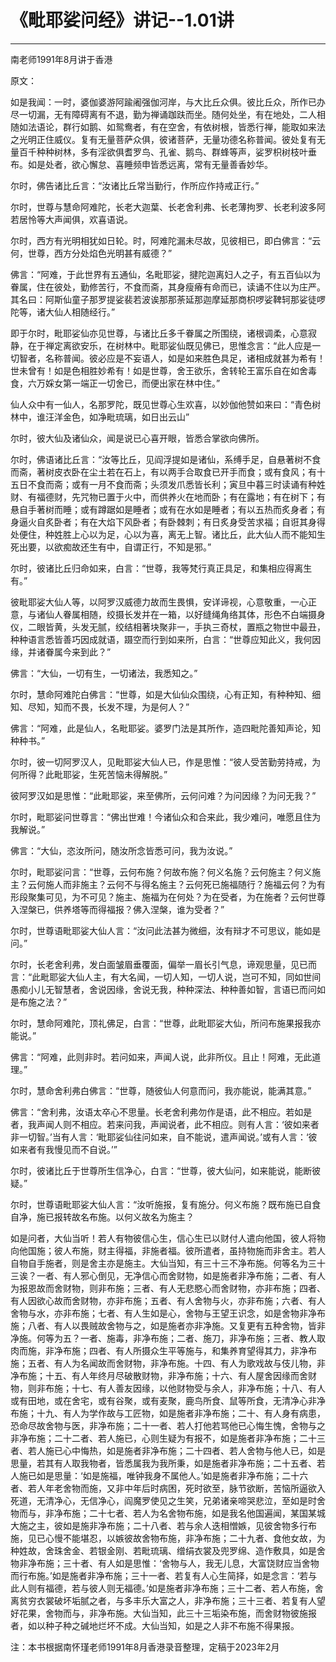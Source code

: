 # 《毗耶娑问经》讲记--1.01讲

------

南老师1991年8月讲于香港

原文：

如是我闻：一时，婆伽婆游阿踰阇强伽河岸，与大比丘众俱。彼比丘众，所作已办尽一切漏，无有障碍离有不退，勤为禅诵跏趺而坐。随何处坐，有在地处，二人相随如法语论，群行如鹅、如鸳鸯者，有在空舍，有依树根，皆悉行禅，能取如来法之光明正住威仪。复有无量菩萨众俱，彼诸菩萨，无量功德名称普闻。彼处复有无量百千种种树林，多有淫欲俱耆罗鸟、孔雀、鹅鸟、群蜂等声，娑罗枳树枝叶垂布。如是处者，欲心懈怠、喜睡频申皆悉远离，常有无量善香妙华。

尔时，佛告诸比丘言：“汝诸比丘常当勤行，作所应作持戒正行。”

尔时，世尊与慧命阿难陀，长老大迦葉、长老舍利弗、长老薄拘罗、长老利波多阿若居怜等大声闻俱，欢喜语说。

尔时，西方有光明相犹如日轮。时，阿难陀漏未尽故，见彼相已，即白佛言：“云何，世尊，西方分处焰色光明甚有威德？”

佛言：“阿难，于此世界有五通仙，名毗耶娑，揵陀迦离妇人之子，有五百仙以为眷属，住在彼处，勤修苦行，不食而斋，其身瘦瘠有命而已，读诵不住以为庄严。其名曰：阿斯仙童子那罗提娑裴若波诶那那荼延那迦摩延那商枳啰娑鞞轲那娑徒啰陀等，诸大仙人相随经行。”

即于尔时，毗耶娑仙亦见世尊，与诸比丘多千眷属之所围绕，诸根调柔，心意寂静，在于禅定离欲安乐，在树林中。毗耶娑仙既见佛已，思惟念言：“此人应是一切智者，名称普闻。彼必应是不妄语人，如是如来胜色具足，诸相成就甚为希有！世未曾有！如是色相胜妙希有！如是世尊，舍王欲乐，舍转轮王富乐自在如舍毒食，六万婇女第一端正一切舍已，而便出家在林中住。”

仙人众中有一仙人，名那罗陀，既见世尊心生欢喜，以妙伽他赞如来曰：“青色树林中，谁汪洋金色，如净毗琉璃，如日出云山”

尔时，彼大仙及诸仙众，闻是说已心喜开眼，皆悉合掌欲向佛所。

尔时，佛语诸比丘言：“汝等比丘，见阎浮提如是诸仙，系缚手足，自悬著树不食而斋，著树皮衣卧在尘土若在石上，有以两手合取食已开手而食；或有食风；有十五日不食而斋；或有一月不食而斋；头须发爪悉皆长利；寅旦中暮三时读诵有种姓财、有福德财，先咒物已置于火中，而供养火在地而卧；有在露地；有在树下；有悬自手著树而睡；或有蹲踞如是睡者；或有在水如是睡者；有以五热而炙身者；有身逼火自炙卧者；有在大焰下风卧者；有卧棘刺；有日炙身受苦求福；自诳其身得处便住，种姓胜上心以为足，心以为喜，离无上智。诸比丘，此大仙人而不能知生死出要，以欲痴故还生有中，自谓正行，不知是邪。”

尔时，彼诸比丘归命如来，白言：“世尊，我等梵行真正具足，和集相应得离生有。”

彼毗耶娑大仙人等，以阿罗汉威德力故而生畏惧，安详谛视，心意敬重，一心正意，与诸仙人眷属相随，绞摄长发并在一箱，以好缝绳角络其体，形色不白端摄身仪，二眼皆黄，头发无腻，绞结相著块聚非一，手执三奇杖，置瓶之物世中最丑，种种语言悉皆善巧因成就语，蹑空而行到如来所，白言：“世尊应知此义，我何因缘，并诸眷属今来到此？”

佛言：“大仙，一切有生，一切诸法，我悉知之。”

尔时，慧命阿难陀白佛言：“世尊，如是大仙仙众围绕，心有正知，有种种知、细知、尽知，知而不畏，长发不理，为是何人？”

佛言：“阿难，此是仙人，名毗耶娑。婆罗门法是其所作，造四毗陀善知声论，知种种书。”

尔时，彼一切阿罗汉人，见毗耶娑大仙人已，作是思惟：“彼人受苦勤劳持戒，为何所得？此毗耶娑，生死苦恼未得解脱。”

彼阿罗汉如是思惟：“此毗耶娑，来至佛所，云何问难？为问因缘？为问无我？”

尔时，毗耶娑问世尊言：“佛出世难！今诸仙众和合来此，我少难问，唯愿且住为我解说。”

佛言：“大仙，恣汝所问，随汝所念皆悉可问，我为汝说。”

尔时，毗耶娑问言：“世尊，云何布施？何故布施？何义名施？云何施主？何义施主？云何施人而非施主？云何不与得名施主？云何死已施福随行？施福云何？为有形段聚集可见，为不可见？施主、施福为在何处？为在受者，为在施者？云何世尊入涅槃已，供养塔等而得福报？佛入涅槃，谁为受者？”

尔时，世尊语毗耶娑大仙人言：“汝问此法甚为微细，汝有辩才不可思议，能如是问。”

尔时，长老舍利弗，发白面皱眉垂覆面，偏举一眉长引气息，谛观思量，见已而言：“此毗耶娑大仙人主，有大名闻，一切人知，一切人说，岂可不知，同如世间愚痴小儿无智慧者，舍说因缘，舍说无我，种种深法、种种善如智，言语已而问如是布施之法？”

尔时，慧命阿难陀，顶礼佛足，白言：“世尊，此毗耶娑大仙，所问布施果报我亦能说。”

佛言：“阿难，此则非时。若问如来，声闻人说，此非所仪。且止！阿难，无此道理。”

尔时，慧命舍利弗白佛言：“世尊，随彼仙人何意而问，我亦能说，能满其意。”

佛言：“舍利弗，汝语太卒心不思量。长老舍利弗勿作是语，此不相应。若如是者，我声闻人则不相应。若来问我，声闻说者，此不相应。则有人言：‘彼如来者非一切智。’当有人言：‘毗耶娑仙往问如来，自不能说，遣声闻说。’或有人言：‘彼如来者有我慢见而不自说。’”

尔时，彼诸比丘于世尊所生信净心，白言：“世尊，彼大仙问，如来能说，能断彼疑。”

尔时，世尊语毗耶娑大仙人言：“汝听施报，复有施分。何义布施？既布施已自食自净，施已报转故名布施。以何义故名为施主？

如是问者，大仙当听！若人有物彼信心生，信心生已以财付人遣向他国，彼人将物向他国施；彼人布施，财主得福，非施者福。彼所遣者，虽持物施而非舍主。若人自物自手施者，则是舍主亦是施主。大仙当知，有三十三不净布施。何等名为三十三诶？一者、有人邪心倒见，无净信心而舍财物，如是施者非净布施；二者、有人为报恩故而舍财物，则非布施；三者、有人无悲愍心而舍财物，亦非布施；四者、有人因欲心故而舍财物，亦非布施；五者、有人舍物与火，亦非布施；六者、有人舍物与水，亦非布施；七者、有人生如是心，舍物与王望王识念，如是舍物非净布施；八者、有人以畏贼故舍物与之，如是施者亦非净施。又复更有五种舍物，皆非净施。何等为五？一者、施毒，非净布施；二者、施刀，非净布施；三者、教人取肉而施，非净布施；四者、有人所摄众生平等施与，和集养育望得其力，非净布施；五者、有人为名闻故而舍财物，非净布施。十四、有人为歌戏故与伎儿物，非净布施；十五、有人年终月尽破散财物，非净布施；十六、有人屋舍因缘而舍财物，则非布施；十七、有人善友因缘，以他财物受与余人，非净布施；十八、有人或有田地，或在舍宅，或有谷聚，或有麦聚，鹿鸟所食、鼠等所食，无清净心非净布施；十九、有人为学作故与工匠物，如是施者非净布施；二十、有人身有病患，恐命尽故舍物与医，非净布施；二十一者、若人打他若骂他已心悔生愧，舍物与之非净布施；二十二者、若人施已，心则生疑为有报不，如是施者非净布施；二十三者、若人施已心中悔热，如是施者非净布施；二十四者、若人舍物与他人已，如是思量，若其有人取我物者，皆悉属我为我所秉，如是施者非净布施；二十五者、若人施已如是思量：‘如是施福，唯钟我身不属他人。’如是施者非净布施；二十六者、若人年老舍物而施，又非中年后时病困，死时欲至，脉节欲断，苦恼所逼欲入死道，无清净心，无信净心，阎魔罗使见之生笑，兄弟诸亲啼哭悲泣，至如是时舍物而与，非净布施；二十七者、若人为名舍物布施，如是我名他国遍闻，某国某城大施之主，彼如是施非净布施；二十八者、若与余人迭相憎嫉，见彼舍物多行布施，见已心慢不能堪忍，以嫉彼故舍物布施，非净布施；二十九者、食他女故，为种姓故，舍珠舍金、若银金刚、若毗琉璃、缯绢衣裳及兜罗绵、造作敷具，如是舍物非净布施；三十者、有人如是思惟：‘舍物与人，我无儿息，大富饶财应当舍物而行布施。’如是施者非净布施；三十一者、若复有人心生简择，如是念言：‘若与此人则有福德，若与彼人则无福德。’如是施者非净布施；三十二者、若人布施，舍离贫穷衣裳破坏垢腻之者，与多丰乐大富之人，非净布施；三十三者、若复有人望好花果，舍物而与，非净布施。大仙当知，此三十三垢染布施，而舍财物彼施报者，如以种子种之碱地烂坏不成。大仙当知，如是之人非不布施不得果报。

注：本书根据南怀瑾老师1991年8月香港录音整理，定稿于2023年2月

